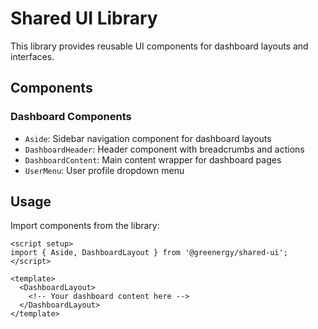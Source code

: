 # Shared UI Library

This library provides reusable UI components for dashboard layouts and interfaces.

## Components

### Dashboard Components

- `Aside`: Sidebar navigation component for dashboard layouts
- `DashboardHeader`: Header component with breadcrumbs and actions
- `DashboardContent`: Main content wrapper for dashboard pages
- `UserMenu`: User profile dropdown menu

## Usage

Import components from the library:

```vue
<script setup>
import { Aside, DashboardLayout } from '@greenergy/shared-ui';
</script>

<template>
  <DashboardLayout>
    <!-- Your dashboard content here -->
  </DashboardLayout>
</template>
```
